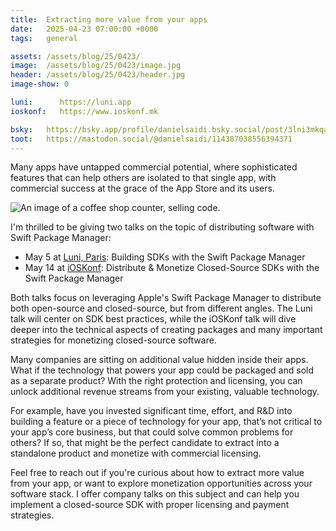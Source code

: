 ```yaml
---
title:  Extracting more value from your apps
date:   2025-04-23 07:00:00 +0000
tags:   general

assets: /assets/blog/25/0423/
image:  /assets/blog/25/0423/image.jpg
header: /assets/blog/25/0423/header.jpg
image-show: 0

luni:      https://luni.app
ioskonf:   https://www.ioskonf.mk

bsky:   https://bsky.app/profile/danielsaidi.bsky.social/post/3lni3mkqaj22w
toot:   https://mastodon.social/@danielsaidi/114387038556394371
---
```


Many apps have untapped commercial potential, where sophisticated features that can help others are isolated to that single app, with commercial success at the grace of the App Store and its users.

![An image of a coffee shop counter, selling code.]({{page.header}})

I'm thrilled to be giving two talks on the topic of distributing software with Swift Package Manager:

* May 5 at [Luni, Paris]({{page.luni}}): Building SDKs with the Swift Package Manager
* May 14 at [iOSKonf]({{page.ioskonf}}): Distribute & Monetize Closed-Source SDKs with the Swift Package Manager

Both talks focus on leveraging Apple's Swift Package Manager to distribute both open-source and closed-source, but from different angles. The Luni talk will center on SDK best practices, while the iOSKonf talk will dive deeper into the technical aspects of creating packages and many important strategies for monetizing closed-source software.

Many companies are sitting on additional value hidden inside their apps. What if the technology that powers your app could be packaged and sold as a separate product? With the right protection and licensing, you can unlock additional revenue streams from your existing, valuable technology.

For example, have you invested significant time, effort, and R&D into building a feature or a piece of technology for your app, that’s not critical to your app’s core business, but that could solve common problems for others? If so, that might be the perfect candidate to extract into a standalone product and monetize with commercial licensing.

Feel free to reach out if you're curious about how to extract more value from your app, or want to explore monetization opportunities across your software stack. I offer company talks on this subject and can help you implement a closed-source SDK with proper licensing and payment strategies.
